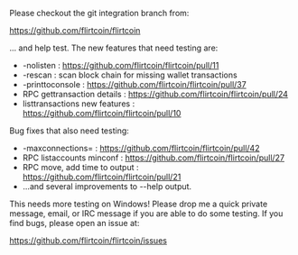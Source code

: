 Please checkout the git integration branch from:

https://github.com/flirtcoin/flirtcoin

... and help test.  The new features that need testing are:

* -nolisten : https://github.com/flirtcoin/flirtcoin/pull/11
* -rescan : scan block chain for missing wallet transactions
* -printtoconsole : https://github.com/flirtcoin/flirtcoin/pull/37
* RPC gettransaction details : https://github.com/flirtcoin/flirtcoin/pull/24
* listtransactions new features : https://github.com/flirtcoin/flirtcoin/pull/10

Bug fixes that also need testing:

* -maxconnections= : https://github.com/flirtcoin/flirtcoin/pull/42
* RPC listaccounts minconf : https://github.com/flirtcoin/flirtcoin/pull/27
* RPC move, add time to output : https://github.com/flirtcoin/flirtcoin/pull/21
* ...and several improvements to --help output.

This needs more testing on Windows!  Please drop me a quick private message, email, or IRC message if you are able to do some testing.  If you find bugs, please open an issue at:

https://github.com/flirtcoin/flirtcoin/issues
